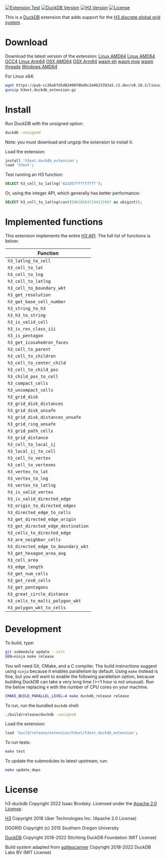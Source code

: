 [![Extension Test](https://github.com/isaacbrodsky/h3-duckdb/actions/workflows/test.yml/badge.svg)](https://github.com/isaacbrodsky/h3-duckdb/actions/workflows/test.yml)
[![DuckDB Version](https://img.shields.io/static/v1?label=duckdb&message=v0.10.2&color=blue)](https://github.com/duckdb/duckdb/releases/tag/v0.10.2)
[![H3 Version](https://img.shields.io/static/v1?label=h3&message=v4.1.0&color=blue)](https://github.com/uber/h3/releases/tag/v4.1.0)
[![License](https://img.shields.io/badge/License-Apache%202.0-blue.svg)](LICENSE)

This is a [DuckDB](https://duckdb.org) extension that adds support for the [H3 discrete global grid system](https://github.com/uber/h3/).

# Download

Download the latest version of the extension: [Linux AMD64](https://pub-cc26a6fd5d8240078bd0c2e0623393a5.r2.dev/v0.10.2/linux_amd64/h3ext.duckdb_extension.gz) [Linux AMD64 GCC4](https://pub-cc26a6fd5d8240078bd0c2e0623393a5.r2.dev/v0.10.2/linux_amd64_gcc4/h3ext.duckdb_extension.gz) [Linux Arm64](https://pub-cc26a6fd5d8240078bd0c2e0623393a5.r2.dev/v0.10.2/linux_arm64/h3ext.duckdb_extension.gz) [OSX AMD64](https://pub-cc26a6fd5d8240078bd0c2e0623393a5.r2.dev/v0.10.2/osx_amd64/h3ext.duckdb_extension.gz) [OSX Arm64](https://pub-cc26a6fd5d8240078bd0c2e0623393a5.r2.dev/v0.10.2/osx_arm64/h3ext.duckdb_extension.gz) [wasm eh](https://pub-cc26a6fd5d8240078bd0c2e0623393a5.r2.dev/v0.10.2/wasm_eh/h3ext.duckdb_extension.wasm) [wasm mvp](https://pub-cc26a6fd5d8240078bd0c2e0623393a5.r2.dev/v0.10.2/wasm_mvp/h3ext.duckdb_extension.wasm) [wasm threads](https://pub-cc26a6fd5d8240078bd0c2e0623393a5.r2.dev/v0.10.2/wasm_threads/h3ext.duckdb_extension.wasm) [Windows AMD64](https://pub-cc26a6fd5d8240078bd0c2e0623393a5.r2.dev/v0.10.2/windows_amd64/h3ext.duckdb_extension.gz)

For Linux x64:

```sh
wget https://pub-cc26a6fd5d8240078bd0c2e0623393a5.r2.dev/v0.10.2/linux_amd64_gcc4/h3ext.duckdb_extension.gz
gunzip h3ext.duckdb_extension.gz
```

# Install

Run DuckDB with the unsigned option:
```sh
duckdb -unsigned
```

Note: you must download and ungzip the extension to install it.

Load the extension:
```SQL
install 'h3ext.duckdb_extension';
load 'h3ext';
```

Test running an H3 function:
```SQL
SELECT h3_cell_to_latlng('822d57fffffffff');
```

Or, using the integer API, which generally has better performance:
```SQL
SELECT h3_cell_to_latlng(cast(586265647244115967 as ubigint));
```

# Implemented functions

This extension implements the entire [H3 API](https://h3geo.org/docs/api/indexing). The full list of functions is below:

| Function |
| --- |
| `h3_latlng_to_cell`
| `h3_cell_to_lat`
| `h3_cell_to_lng`
| `h3_cell_to_latlng`
| `h3_cell_to_boundary_wkt`
| `h3_get_resolution`
| `h3_get_base_cell_number`
| `h3_string_to_h3`
| `h3_h3_to_string`
| `h3_is_valid_cell`
| `h3_is_res_class_iii`
| `h3_is_pentagon`
| `h3_get_icosahedron_faces`
| `h3_cell_to_parent`
| `h3_cell_to_children`
| `h3_cell_to_center_child`
| `h3_cell_to_child_pos`
| `h3_child_pos_to_cell`
| `h3_compact_cells`
| `h3_uncompact_cells`
| `h3_grid_disk`
| `h3_grid_disk_distances`
| `h3_grid_disk_unsafe`
| `h3_grid_disk_distances_unsafe`
| `h3_grid_ring_unsafe`
| `h3_grid_path_cells`
| `h3_grid_distance`
| `h3_cell_to_local_ij`
| `h3_local_ij_to_cell`
| `h3_cell_to_vertex`
| `h3_cell_to_vertexes`
| `h3_vertex_to_lat`
| `h3_vertex_to_lng`
| `h3_vertex_to_latlng`
| `h3_is_valid_vertex`
| `h3_is_valid_directed_edge`
| `h3_origin_to_directed_edges`
| `h3_directed_edge_to_cells`
| `h3_get_directed_edge_origin`
| `h3_get_directed_edge_destination`
| `h3_cells_to_directed_edge`
| `h3_are_neighbor_cells`
| `h3_directed_edge_to_boundary_wkt`
| `h3_get_hexagon_area_avg`
| `h3_cell_area`
| `h3_edge_length`
| `h3_get_num_cells`
| `h3_get_res0_cells`
| `h3_get_pentagons`
| `h3_great_circle_distance`
| `h3_cells_to_multi_polygon_wkt`
| `h3_polygon_wkt_to_cells`

# Development

To build, type:
```sh
git submodule update --init
GEN=ninja make release
```

You will need Git, CMake, and a C compiler. The build instructions suggest using `ninja`
because it enables parallelism by default. Using `make` instead is fine, but you will want
to enable the following parallelism option, because building DuckDB can take a very long
time (>=1 hour is not unusual). Run the below replacing `4` with the number of CPU cores
on your machine.

```sh
CMAKE_BUILD_PARALLEL_LEVEL=4 make duckdb_release release
```

To run, run the bundled `duckdb` shell:

```sh
./build/release/duckdb -unsigned
```

Load the extension:

```SQL
load 'build/release/extension/h3ext/h3ext.duckdb_extension';
```

To run tests:

```sh
make test
```

To update the submodules to latest upstream, run:

```sh
make update_deps
```

# License

h3-duckdb Copyright 2022 Isaac Brodsky. Licensed under the [Apache 2.0 License](./LICENSE).

[H3](https://github.com/uber/h3) Copyright 2018 Uber Technologies Inc. (Apache 2.0 License)

DGGRID Copyright (c) 2015 Southern Oregon University

[DuckDB](https://github.com/duckdb/duckdb) Copyright 2018-2022 Stichting DuckDB Foundation (MIT License)

Build system adapted from [sqlitescanner](https://github.com/duckdblabs/sqlitescanner) Copyright 2018-2022 DuckDB Labs BV (MIT License)
